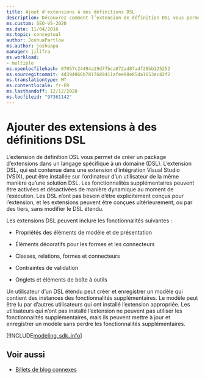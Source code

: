 ```yaml
---
title: Ajout d'extensions à des définitions DSL
description: Découvrez comment l’extension de définition DSL vous permet de créer un package d’extensions dans un langage spécifique à un domaine (DSL).
ms.custom: SEO-VS-2020
ms.date: 11/04/2016
ms.topic: conceptual
author: JoshuaPartlow
ms.author: joshuapa
manager: jillfra
ms.workload:
- multiple
ms.openlocfilehash: 07057c24494a19d77bca872ad87adf20bb125252
ms.sourcegitcommit: 4d394866b7817689411afee98e85da1653ec42f2
ms.translationtype: MT
ms.contentlocale: fr-FR
ms.lasthandoff: 12/12/2020
ms.locfileid: "97361142"
---
```

# <a name="add-extensions-to-dsl-definitions"></a>Ajouter des extensions à des définitions DSL

L’extension de définition DSL vous permet de créer un package d’extensions dans un langage spécifique à un domaine (DSL). L’extension DSL, qui est contenue dans une extension d’intégration Visual Studio (VSIX), peut être installée sur l’ordinateur d’un utilisateur de la même manière qu’une solution DSL. Les fonctionnalités supplémentaires peuvent être activées et désactivées de manière dynamique au moment de l’exécution. Les DSL n’ont pas besoin d’être explicitement conçus pour l’extension, et les extensions peuvent être conçues ultérieurement, ou par des tiers, sans modifier le DSL étendu.

Les extensions DSL peuvent inclure les fonctionnalités suivantes :

- Propriétés des éléments de modèle et de présentation

- Éléments décoratifs pour les formes et les connecteurs

- Classes, relations, formes et connecteurs

- Contraintes de validation

- Onglets et éléments de boîte à outils

Un utilisateur d’un DSL étendu peut créer et enregistrer un modèle qui contient des instances des fonctionnalités supplémentaires. Le modèle peut être lu par d’autres utilisateurs qui ont installé l’extension appropriée. Les utilisateurs qui n’ont pas installé l’extension ne peuvent pas utiliser les fonctionnalités supplémentaires, mais ils peuvent mettre à jour et enregistrer un modèle sans perdre les fonctionnalités supplémentaires.

[!INCLUDE[modeling_sdk_info](includes/modeling_sdk_info.md)]

## <a name="see-also"></a>Voir aussi

- [Billets de blog connexes](https://devblogs.microsoft.com/devops/the-visual-studio-modeling-sdk-is-now-available-with-visual-studio-2017/)
